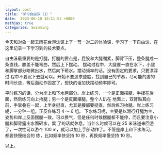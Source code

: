 ```yaml
---
layout: post
title: "学习自由泳（1）"
date:  2023-06-10 10:11:53 +0800
mathjax: true
categories: Swimming
---
```


今天和对象一起去雨花台游泳馆上了一节一对二的体验课，学习了一下自由泳，在这里记录一下学习到的技术要点。

自由泳最重要的是打腿，打腿的要点是，屁股和大腿绷紧，脚背下压，整条腿成一条直线，膝盖不能弯曲，然后上下摆动。
摆动过程中，大腿要一直在水下，小腿和脚掌部分略微出水，然后向下砸水。摆动频率的话，没有固定的要求，只要漂浮过
程中不要沉下去就可以。开始不要追求速度，找到自己的节奏，尽可能的游的时间长些，等后面动作固定了，想快的话加快摆动频率即可。

平时练习的话，分为岸上和下水两部分。岸上练习，一个是正面摆腿，手撑在后面，然后练习向上抬腿；另一个是反面摆腿，整个人趴在
地面上，双臂贴耳向前，手掌叠在一起，上半身挺直，尤其是腰部要挺直，然后练习抬腿。岸上练习呢，一分钟一组，正反各练习 4 ～ 6 组。
下水练习呢，主要是以滑行打腿为主，姿势和岸上反面摆腿一致，可以换气，但是任何时候摆腿都不能停，而且要注意小腿和脚背露出水面砸水，累
了的话就休息。当什么时候可以在 25 米泳道来回游了，一次性可以游个 100 m，就可以加上手部动作了。不管是岸上和下水练习，都要快慢结合的
练，比如频率快坚持 10 秒，再换频率慢坚持 10 秒。

以上。
